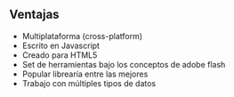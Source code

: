 ## Ventajas


* Multiplataforma (cross-platform)
* Escrito en Javascript
* Creado para HTML5
* Set de herramientas bajo los conceptos de adobe flash
* Popular librearía entre las mejores
* Trabajo con múltiples tipos de datos
